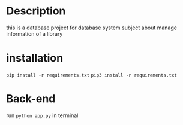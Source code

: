 # Description
this is a database project for database system subject about manage information of a library

# installation

```pip install -r requirements.txt```
```pip3 install -r requirements.txt```

# Back-end
run ```python app.py``` in terminal